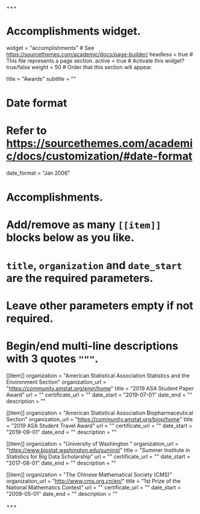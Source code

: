 +++
# Accomplishments widget.
widget = "accomplishments"  # See https://sourcethemes.com/academic/docs/page-builder/
headless = true  # This file represents a page section.
active = true  # Activate this widget? true/false
weight = 50  # Order that this section will appear.

title = "Awards"
subtitle = ""

# Date format
#   Refer to https://sourcethemes.com/academic/docs/customization/#date-format
date_format = "Jan 2006"

# Accomplishments.
#   Add/remove as many `[[item]]` blocks below as you like.
#   `title`, `organization` and `date_start` are the required parameters.
#   Leave other parameters empty if not required.
#   Begin/end multi-line descriptions with 3 quotes `"""`.

[[item]]
  organization = "American Statistical Association Statistics and the Environment Section"
  organization_url = "https://community.amstat.org/envr/home"
  title = "2019 ASA Student Paper Award"
  url = ""
  certificate_url = ""
  date_start = "2019-07-01"
  date_end = ""
  description = ""

[[item]]
  organization = "American Statistical Association Biopharmaceutical Section"
  organization_url = "https://community.amstat.org/biop/home"
  title = "2019 ASA Student Travel Award"
  url = ""
  certificate_url = ""
  date_start = "2019-09-01"
  date_end = ""
  description = ""
  
[[item]]
  organization = "University of Washington "
  organization_url = "https://www.biostat.washington.edu/suminst"
  title = "Summer Institute in Statistics for Big Data Scholarship"
  url = ""
  certificate_url = ""
  date_start = "2017-08-01"
  date_end = ""
  description = ""
  
[[item]]
  organization = "The Chinese Mathematical Society (CMS)"
  organization_url = "http://www.cms.org.cn/en/"
  title = "1st Prize of the National Mathematics Contest"
  url = ""
  certificate_url = ""
  date_start = "2009-05-01"
  date_end = ""
  description = ""

+++
